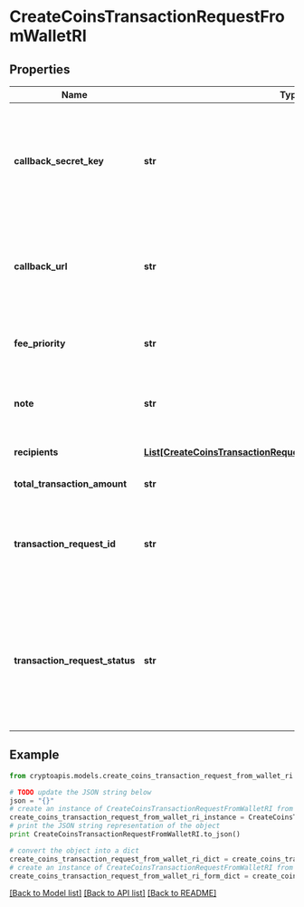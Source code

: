 # CreateCoinsTransactionRequestFromWalletRI


## Properties
Name | Type | Description | Notes
------------ | ------------- | ------------- | -------------
**callback_secret_key** | **str** | Represents the Secret Key value provided by the customer. This field is used for security purposes during the callback notification, in order to prove the sender of the callback as Crypto APIs.  For more information please see our [Documentation](https://developers.cryptoapis.io/technical-documentation/general-information/callbacks#callback-security). | [optional] 
**callback_url** | **str** | Represents the URL that is set by the customer where the callback will be received at. The callback notification will be received only if and when the event occurs. &#x60;We support ONLY httpS type of protocol&#x60;. | [optional] 
**fee_priority** | **str** | Represents the fee priority of the automation, whether it is \&quot;slow\&quot;, \&quot;standard\&quot; or \&quot;fast\&quot;. | 
**note** | **str** | Represents an optional note to add a free text in, explaining or providing additional detail on the transaction request. | [optional] 
**recipients** | [**List[CreateCoinsTransactionRequestFromWalletRIRecipientsInner]**](CreateCoinsTransactionRequestFromWalletRIRecipientsInner.md) | Defines the destination of the transaction, whether it is incoming or outgoing. | 
**total_transaction_amount** | **str** | Represents the specific amount of the transaction. | 
**transaction_request_id** | **str** | Represents a unique identifier of the transaction request (the request sent to make a transaction), which helps in identifying which callback and which &#x60;referenceId&#x60; concern that specific transaction request. | 
**transaction_request_status** | **str** | Defines the status of the transaction, e.g. \&quot;created, \&quot;await_approval\&quot;, \&quot;pending\&quot;, \&quot;prepared\&quot;, \&quot;signed\&quot;, \&quot;broadcasted\&quot;, \&quot;success\&quot;, \&quot;failed\&quot;, \&quot;rejected\&quot;, mined\&quot;. | 

## Example

```python
from cryptoapis.models.create_coins_transaction_request_from_wallet_ri import CreateCoinsTransactionRequestFromWalletRI

# TODO update the JSON string below
json = "{}"
# create an instance of CreateCoinsTransactionRequestFromWalletRI from a JSON string
create_coins_transaction_request_from_wallet_ri_instance = CreateCoinsTransactionRequestFromWalletRI.from_json(json)
# print the JSON string representation of the object
print CreateCoinsTransactionRequestFromWalletRI.to_json()

# convert the object into a dict
create_coins_transaction_request_from_wallet_ri_dict = create_coins_transaction_request_from_wallet_ri_instance.to_dict()
# create an instance of CreateCoinsTransactionRequestFromWalletRI from a dict
create_coins_transaction_request_from_wallet_ri_form_dict = create_coins_transaction_request_from_wallet_ri.from_dict(create_coins_transaction_request_from_wallet_ri_dict)
```
[[Back to Model list]](../README.md#documentation-for-models) [[Back to API list]](../README.md#documentation-for-api-endpoints) [[Back to README]](../README.md)


